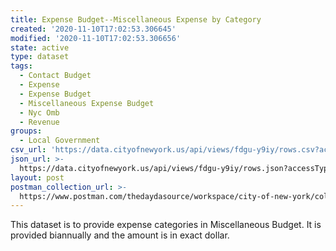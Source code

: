 ```yaml
---
title: Expense Budget--Miscellaneous Expense by Category
created: '2020-11-10T17:02:53.306645'
modified: '2020-11-10T17:02:53.306656'
state: active
type: dataset
tags:
  - Contact Budget
  - Expense
  - Expense Budget
  - Miscellaneous Expense Budget
  - Nyc Omb
  - Revenue
groups:
  - Local Government
csv_url: 'https://data.cityofnewyork.us/api/views/fdgu-y9iy/rows.csv?accessType=DOWNLOAD'
json_url: >-
  https://data.cityofnewyork.us/api/views/fdgu-y9iy/rows.json?accessType=DOWNLOAD
layout: post
postman_collection_url: >-
  https://www.postman.com/thedaydasource/workspace/city-of-new-york/collection/15909983-47e6fa83-08b4-4abd-94e3-e7a8d7b7753d
---
```

This dataset is to provide expense categories in Miscellaneous Budget.  It is provided biannually and the amount is in exact dollar.
